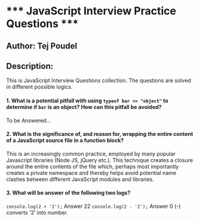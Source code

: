 # *** JavaScript Interview Practice Questions ***
## Author: Tej Poudel

## Description:
This is JavaScript Interview Questions collection. The questions are solved in different possible logics. 

#### 1. What is a potential pitfall with using `typeof bar == "object"` to determine if `bar` is an object? How can this pitfall be avoided?
To be Answered...
#### 2. What is the significance of, and reason for, wrapping the entire content of a JavaScript source file in a function block?
This is an increasingly common practice, employed by many popular Javascript libraries (Node JS, jQuery etc.). This technique creates a closure around the entire contents of the file which, perhaps most importantly creates a private namespace and thereby helps avoid potential name clashes between different JavaScript modules and libraries.
#### 3. What will be answer of the following two logs?
`console.log(2 + '2');` Answer 22
`console.log(2 - '2');` Answer 0 (-) converts '2' into number.
